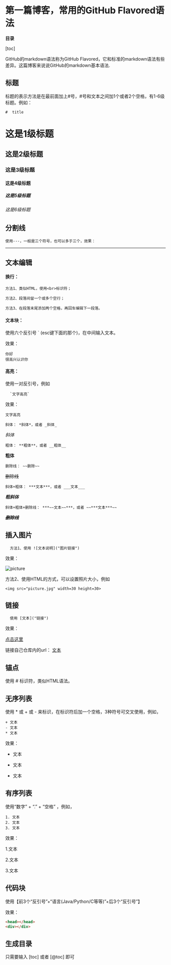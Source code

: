 # 第一篇博客，常用的GitHub Flavored语法  


**目录**  

[toc]



GitHub的markdown语法称为GitHub Flavored，它和标准的markdown语法有些差异。这篇博客来说说GitHub的markdown基本语法.  

## 标题

标题的表示方法是在最前面加上#号，#号和文本之间加1个或者2个空格，有1-6级标题。例如：

```
#  title
```
  
#  这是1级标题  
##  这是2级标题  
###  这是3级标题  
####  这是4级标题  
#####  这是5级标题  
######  这是6级标题  


## 分割线  

```
使用---，一般是三个符号，也可以多于三个，效果：
```
  
---


## 文本编辑  


#### 换行：

```
方法1、类似HTML，使用<br>标识符；

方法2、段落间留一个或多个空行；

方法3、在段落末尾添加两个空格，再回车编辑下一段落。
```
  

#### 文本块：

使用六个反引号 ` (esc键下面的那个)，在中间输入文本。  

效果：

```
你好
很高兴认识你
```


#### 高亮：

使用一对反引号，例如

```
  `文字高亮`
```
  
  效果：
  
  
`文字高亮`


```
斜体： *斜体*，或者 _斜体_ 
```
*斜体*
```
粗体： **粗体**，或者 __粗体__ 
```
**粗体**
```
删除线： ~~删除~~
```
~~删除线~~
```
斜体+粗体： ***文本***，或者 ___文本___
```
***粗斜体***
```
斜体+粗体+删除线： ***~~文本~~***，或者 ~~***文本***~~
```
***~~删除线~~***


## 插入图片  

```
  方法1、使用 ![文本说明]("图片链接")
```

效果：

![picture]("picture.jpg")

  方法2、使用HTML的方式，可以设置照片大小，例如 

`<img src="picture.jpg" width=30 height=30>`



## 链接  

```
  使用 [文本]("链接")
```
  
效果：

[点击这里]("#")

  链接自己仓库内的url： [文本]("相对路径")


## 锚点  

使用 # 标识符，类似HTML语法。


## 无序列表  

  使用 * 或 + 或 - 来标识，在标识符后加一个空格，3种符号可交叉使用，例如，
  
```
+ 文本
- 文本
* 文本
```

效果：

+ 文本
- 文本
* 文本


## 有序列表  

使用“数字” + “.” + “空格” ，例如，

```
1. 文本
2. 文本
3. 文本
```

效果：

1.文本

2.文本

3.文本


## 代码块  

  使用【前3个“反引号”+“语言(Java/Python/C等等)”+后3个“反引号”】

  
效果：

```html
<head></head>
<div></div>
```

## 生成目录  

只需要输入 [toc] 或者 [@toc] 即可
